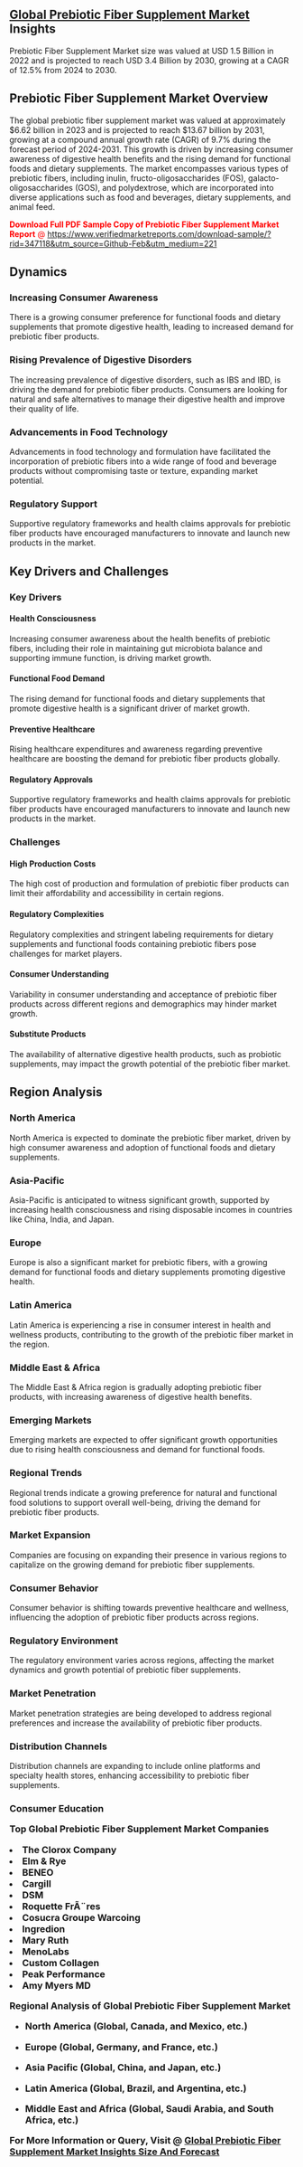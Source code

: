 <h2><a href="https://www.verifiedmarketreports.com/download-sample/?rid=347118&amp;utm_source=Github&amp;utm_medium=221" target="_blank">Global Prebiotic Fiber Supplement Market</a> Insights</h2><p>Prebiotic Fiber Supplement Market size was valued at USD 1.5 Billion in 2022 and is projected to reach USD 3.4 Billion by 2030, growing at a CAGR of 12.5% from 2024 to 2030.</p><p> <h2>Prebiotic Fiber Supplement Market Overview</h2> <p>The global prebiotic fiber supplement market was valued at approximately $6.62 billion in 2023 and is projected to reach $13.67 billion by 2031, growing at a compound annual growth rate (CAGR) of 9.7% during the forecast period of 2024-2031. This growth is driven by increasing consumer awareness of digestive health benefits and the rising demand for functional foods and dietary supplements. The market encompasses various types of prebiotic fibers, including inulin, fructo-oligosaccharides (FOS), galacto-oligosaccharides (GOS), and polydextrose, which are incorporated into diverse applications such as food and beverages, dietary supplements, and animal feed. </p> <p><p><span class=""><span style="color: #ff0000;"><strong>Download Full PDF Sample Copy of Prebiotic Fiber Supplement Market Report</strong> @ </span><a href="https://www.verifiedmarketreports.com/download-sample/?rid=347118&amp;utm_source=Github-Feb&amp;utm_medium=221" target="_blank">https://www.verifiedmarketreports.com/download-sample/?rid=347118&amp;utm_source=Github-Feb&amp;utm_medium=221</a></span></p></p> <h2>Dynamics</h2> <h3>Increasing Consumer Awareness</h3> <p>There is a growing consumer preference for functional foods and dietary supplements that promote digestive health, leading to increased demand for prebiotic fiber products. </p> <h3>Rising Prevalence of Digestive Disorders</h3> <p>The increasing prevalence of digestive disorders, such as IBS and IBD, is driving the demand for prebiotic fiber products. Consumers are looking for natural and safe alternatives to manage their digestive health and improve their quality of life. </p> <h3>Advancements in Food Technology</h3> <p>Advancements in food technology and formulation have facilitated the incorporation of prebiotic fibers into a wide range of food and beverage products without compromising taste or texture, expanding market potential. </p> <h3>Regulatory Support</h3> <p>Supportive regulatory frameworks and health claims approvals for prebiotic fiber products have encouraged manufacturers to innovate and launch new products in the market. </p> <h2>Key Drivers and Challenges</h2> <h3>Key Drivers</h3> <h4>Health Consciousness</h4> <p>Increasing consumer awareness about the health benefits of prebiotic fibers, including their role in maintaining gut microbiota balance and supporting immune function, is driving market growth. </p> <h4>Functional Food Demand</h4> <p>The rising demand for functional foods and dietary supplements that promote digestive health is a significant driver of market growth. </p> <h4>Preventive Healthcare</h4> <p>Rising healthcare expenditures and awareness regarding preventive healthcare are boosting the demand for prebiotic fiber products globally. </p> <h4>Regulatory Approvals</h4> <p>Supportive regulatory frameworks and health claims approvals for prebiotic fiber products have encouraged manufacturers to innovate and launch new products in the market. </p> <h3>Challenges</h3> <h4>High Production Costs</h4> <p>The high cost of production and formulation of prebiotic fiber products can limit their affordability and accessibility in certain regions. </p> <h4>Regulatory Complexities</h4> <p>Regulatory complexities and stringent labeling requirements for dietary supplements and functional foods containing prebiotic fibers pose challenges for market players. </p> <h4>Consumer Understanding</h4> <p>Variability in consumer understanding and acceptance of prebiotic fiber products across different regions and demographics may hinder market growth. </p> <h4>Substitute Products</h4> <p>The availability of alternative digestive health products, such as probiotic supplements, may impact the growth potential of the prebiotic fiber market. </p> <h2>Region Analysis</h2> <h3>North America</h3> <p>North America is expected to dominate the prebiotic fiber market, driven by high consumer awareness and adoption of functional foods and dietary supplements. </p> <h3>Asia-Pacific</h3> <p>Asia-Pacific is anticipated to witness significant growth, supported by increasing health consciousness and rising disposable incomes in countries like China, India, and Japan. </p> <h3>Europe</h3> <p>Europe is also a significant market for prebiotic fibers, with a growing demand for functional foods and dietary supplements promoting digestive health. </p> <h3>Latin America</h3> <p>Latin America is experiencing a rise in consumer interest in health and wellness products, contributing to the growth of the prebiotic fiber market in the region. </p> <h3>Middle East & Africa</h3> <p>The Middle East & Africa region is gradually adopting prebiotic fiber products, with increasing awareness of digestive health benefits. </p> <h3>Emerging Markets</h3> <p>Emerging markets are expected to offer significant growth opportunities due to rising health consciousness and demand for functional foods. </p> <h3>Regional Trends</h3> <p>Regional trends indicate a growing preference for natural and functional food solutions to support overall well-being, driving the demand for prebiotic fiber products. </p> <h3>Market Expansion</h3> <p>Companies are focusing on expanding their presence in various regions to capitalize on the growing demand for prebiotic fiber supplements. </p> <h3>Consumer Behavior</h3> <p>Consumer behavior is shifting towards preventive healthcare and wellness, influencing the adoption of prebiotic fiber products across regions. </p> <h3>Regulatory Environment</h3> <p>The regulatory environment varies across regions, affecting the market dynamics and growth potential of prebiotic fiber supplements. </p> <h3>Market Penetration</h3> <p>Market penetration strategies are being developed to address regional preferences and increase the availability of prebiotic fiber products. </p> <h3>Distribution Channels</h3> <p>Distribution channels are expanding to include online platforms and specialty health stores, enhancing accessibility to prebiotic fiber supplements. </p> <h3>Consumer Education</</p><p><strong>Top Global Prebiotic Fiber Supplement Market Companies</strong></p><div data-test-id=""><p><li>The Clorox Company</li><li> Elm & Rye</li><li> BENEO</li><li> Cargill</li><li> DSM</li><li> Roquette FrÃ¨res</li><li> Cosucra Groupe Warcoing</li><li> Ingredion</li><li> Mary Ruth</li><li> MenoLabs</li><li> Custom Collagen</li><li> Peak Performance</li><li> Amy Myers MD</li></p><div><strong>Regional Analysis of&nbsp;Global Prebiotic Fiber Supplement Market</strong></div><ul><li dir="ltr"><p dir="ltr">North America&nbsp;(Global, Canada, and Mexico, etc.)</p></li><li dir="ltr"><p dir="ltr">Europe (Global, Germany, and France, etc.)</p></li><li dir="ltr"><p dir="ltr">Asia Pacific&nbsp;(Global, China, and Japan, etc.)</p></li><li dir="ltr"><p dir="ltr">Latin America&nbsp;(Global, Brazil, and Argentina, etc.)</p></li><li dir="ltr">Middle East and Africa&nbsp;(Global, Saudi Arabia, and South Africa, etc.)</li></ul><p><strong>For More Information or Query, Visit @&nbsp;</strong><strong><a href="https://www.verifiedmarketreports.com/product/prebiotic-fiber-supplement-market/?utm_source=Github&amp;utm_medium=221" target="_blank">Global Prebiotic Fiber Supplement Market Insights Size And Forecast</a></strong></p></div>
